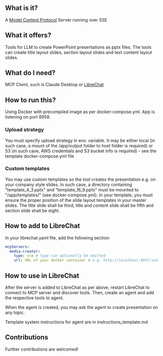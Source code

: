 ## What is it?

A [Model Context Protocol](https://modelcontextprotocol.io/) Server running over SSE

## What it offers?

Tools for LLM to create PowerPoint presentations as pptx files. The tools can create title layout slides, section layout slides and text content layout slides.

## What do I need?

MCP Client, such is Claude Desktop or [LibreChat](https://github.com/danny-avila/LibreChat)

## How to run this?

Using Docker with precompiled image as per docker-compose.yml. App is listening on port 8958.

### Upload strategy

You must specify upload strategy in env. variable. It may be either local (in such case, a mount of the /app/output folder to host folder is required) or S3 (in such case, AWS credentials and S3 bucket info is required) - see the template docker-compose.yml file

### Custom templates

You may use custom templates so the tool creates the presentation e.g. on your company style slides. In such case, a directory containing "template_4_3.pptx" and "template_16_9.pptx" must be mounted to "/app/templates/" (see docker-compose.yml). In your template, you must ensure the proper position of the slide layout templates in your master slides. The title slide shall be third, title and content slide shall be fifth and section slide shall be eight.

## How to add to LibreChat

In your librechat.yaml file, add the following section:

```yaml
mcpServers:
  media-creator:
    type: sse # type can optionally be omitted
    url: URL of your docker container # e.g. http://localhost:8957/sse
```

## How to use in LibreChat

After the server is added to LibreChat as per above, restart LibreChat to connect to MCP server and discover tools. Then, create an agent and add the respective tools to agent.

When the agent is created, you may ask the agent to create presentation on any topic.

Template system instructions for agent are in instructions_template.md

## Contributions

Further contributions are welcomed!